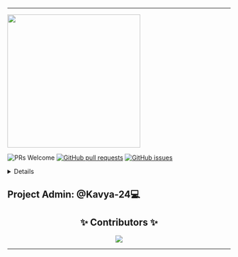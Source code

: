 <hr>

<img src="https://user-images.githubusercontent.com/56113566/135768952-80f2a996-5aed-4938-9f3b-92b1d1747d86.png" height="300px">

<img src="https://img.shields.io/badge/PRs-welcome-brightgreen.svg?style=for-the-badge" alt="PRs Welcome" /> <a href="https://github.com/Kavya-24/Snippets/pulls" target="_blank"><img alt="GitHub pull requests" src="https://img.shields.io/github/issues-pr/Kavya-24/Snippets?style=for-the-badge" /></a> <a href="https://github.com/Kavya-24/Snippets/issues" target="_blank"><img alt="GitHub issues" src="https://img.shields.io/github/issues/Kavya-24/Snippets?style=for-the-badge" /></a> 


<details close>
</details>

</details>

<h2> Project Admin: @Kavya-24💻</h2>
                                                                        
<h2 align="center">✨ Contributors ✨</h2>

<p align="center">
 
 <a href="https://github.com/Kavya-24/Snippets/graphs/contributors">
 <img src="https://contrib.rocks/image?repo=Kavya-24/Snippets" />

</p> 

<hr>
